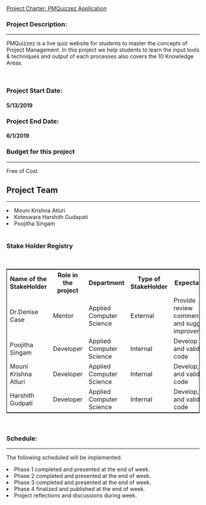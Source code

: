 <!DOCTYPE html>
<html lang="en">
<head>
  <meta charset="utf-8">
  <link rel="stylesheet" href="https://stackpath.bootstrapcdn.com/bootstrap/4.3.1/css/bootstrap.min.css">
  <link rel="stylesheet" href="https://stackpath.bootstrapcdn.com/bootstrap/4.3.1/js/bootstrap.min.js">
  <link rel="stylesheet" href="https://stackpath.bootstrapcdn.com/bootstrap/4.3.1/js/bootstrap.bundle.min.js">
</head>
<body>
<div class="container">
<nav class="navbar navbar-expand-lg navbar-light fixed-top py-3" id="mainNav">
        <a class="navbar-brand js-scroll-trigger" href="#">           
            Project Charter: PMQuizzez Application
        </a>
</nav>
</div>
<div class="container">
<h3>Project Description:</h3><hr />
<p>PMQuizzez is a live quiz website for students to master the concepts of Project Management. In this project we help students to learn the input tools & techniques and output of each processes also covers the 10 Knowledge Areas.</p>
<br>
<h3>Project Start Date:<h4>5/13/2019</h4></h3>
<h3>Project End Date:<h4>6/1/2019</h4></h3>

<h3>Budget for this project</h3><hr />
<p>Free of Cost</p>
<h2>Project Team</h2><hr />
 <li>Mouni Krishna Atluri</li>
 <li>Koteswara Harshith Gudapati</li>
 <li>Poojitha Singam</li>
<br>
<h3>Stake Holder Registry</h3>
<br>
<table style="width:100%;border: 1px solid black;">
  <tr>
    <th>Name of the StakeHolder</th>
    <th>Role in the project</th> 
    <th>Department</th>
	<th>Type of StakeHolder</th>
	<th>Expectations</th>
	<th>Contact Info</th>
  </tr>
  <tr>
  <td>Dr.Denise Case</td>
    <td>Mentor</td> 
    <td>
	Applied Computer Science</td>
	 <td>External</td> 
	 <td>Provide review comments and suggest improvements</td>
	  <td>Northwest Missouri State University</td> 
  </tr>
  <tr>
    <td>Poojitha Singam</td>
    <td>Developer</td> 
    <td>
	Applied Computer Science</td>	 
	 <td>Internal</td> 
	 <td>Develop ,test and validate code</td>
	  <td>poojithasingam@gmail.com</td> 
  </tr>
  <tr>
    <td>Mouni Krishna Atluri</td>
    <td>Developer</td> 
    <td>
	Applied Computer Science</td>
	 <td>Internal</td> 
	 <td>Develop,test and validate code</td>
	  <td>mounikrishnaa@gmail.com</td> 
  </tr>
  <tr>
    <td>Harshith Gudpati</td>
    <td>Developer</td> 
    <td>
	Applied Computer Science</td>
	 <td>Internal</td> 
	 <td>Develop,test and validate code</td>
	  <td>S534886@nwmissouri.edu</td> 
  </tr>

</table>
<br>
 <h3>Schedule:</h3>
 <hr />
 <p>The following scheduled will be implemented.</p>
<li>Phase 1 completed and presented at the end of week.</li>
<li>Phase 2 completed and presented at the end of week.</li>
<li>Phase 3 completed and presented at the end of week.</li>
<li>Phase 4 finalized and published at the end of week.</li>
<li>Project reflections and discussions during week.</li>
<br>
</div>
</body>
</html>
